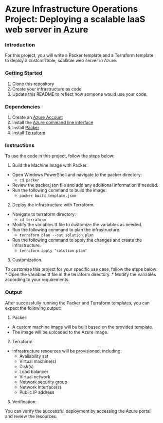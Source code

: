 # Azure Infrastructure Operations Project: Deploying a scalable IaaS web server in Azure

### Introduction
For this project, you will write a Packer template and a Terraform template to deploy a customizable, scalable web server in Azure.

### Getting Started
1. Clone this repository
2. Create your infrastructure as code
3. Update this README to reflect how someone would use your code.

### Dependencies
1. Create an [Azure Account](https://portal.azure.com) 
2. Install the [Azure command line interface](https://docs.microsoft.com/en-us/cli/azure/install-azure-cli?view=azure-cli-latest)
3. Install [Packer](https://www.packer.io/downloads)
4. Install [Terraform](https://www.terraform.io/downloads.html)

### Instructions

To use the code in this project, follow the steps below:

1. Build the Machine Image with Packer.

  * Open Windows PowerShell and navigate to the packer directory:
    - `cd packer`
  * Review the packer.json file and add any additional information if needed.
  * Run the following command to build the image:
    - `packer build template.json`

2. Deploy the infrastructure with Terraform.

  * Navigate to terraform directory:
    - `cd terraform`
  * Modify the variables.tf file to customize the variables as needed.
  * Run the following command to plan the infrastructure.
    - `terraform plan --out solution.plan`
  * Run the following command to apply the changes and create the infrastructure.
    - `terraform apply "solution.plan"`

3. Customization.

  To customize this project for your specific use case, follow the steps below:
    * Open the variables.tf file in the terraform directory.
    * Modify the variables according to your requirements.

### Output

After successfully running the Packer and Terraform templates, you can expect the following output:

1. Packer:
  * A custom machine image will be built based on the provided template.
  * The image will be uploaded to the Azure Image.

2. Terraform:
  * Infrastructure resources will be provisioned, including:
    - Availability set
    - Virtual machine(s)
    - Disk(s)
    - Load balancer
    - Virtual network
    - Network security group
    - Network Interface(s)
    - Public IP address

3. Verification:

  You can verify the successful deployment by accessing the Azure portal and review the resources.